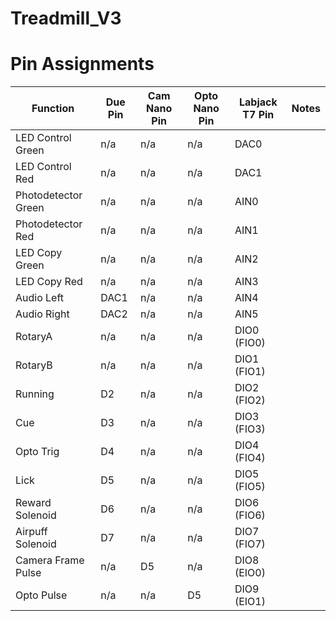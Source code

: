 # Treadmill_V3


# Pin Assignments
Function              | Due Pin  | Cam Nano Pin | Opto Nano Pin | Labjack T7 Pin | Notes                                | 
|---------------------|----------|--------------|---------------|----------------|--------------------------------------|
| LED Control Green   | n/a      | n/a          | n/a           | DAC0           ||
| LED Control Red     | n/a      | n/a          | n/a           | DAC1           || 
| Photodetector Green | n/a      | n/a          | n/a           | AIN0           ||
| Photodetector Red   | n/a      | n/a          | n/a           | AIN1           || 
| LED Copy Green      | n/a      | n/a          | n/a           | AIN2           ||
| LED Copy Red        | n/a      | n/a          | n/a           | AIN3           ||
| Audio Left          | DAC1     | n/a          | n/a           | AIN4           ||
| Audio Right         | DAC2     | n/a          | n/a           | AIN5           ||
| RotaryA             | n/a      | n/a          | n/a           | DIO0 (FIO0)    ||
| RotaryB             | n/a      | n/a          | n/a           | DIO1 (FIO1)    ||
| Running             | D2       | n/a          | n/a           | DIO2 (FIO2)
| Cue                 | D3       | n/a          | n/a           | DIO3 (FIO3)
| Opto Trig           | D4       | n/a          | n/a           | DIO4 (FIO4)
| Lick                | D5       | n/a          | n/a           | DIO5 (FIO5)
| Reward Solenoid     | D6       | n/a          | n/a           | DIO6 (FIO6)
| Airpuff Solenoid    | D7       | n/a          | n/a           | DIO7 (FIO7)   
| Camera Frame Pulse  | n/a      | D5           | n/a           | DIO8 (EIO0)
| Opto Pulse          | n/a      | n/a          | D5            | DIO9 (EIO1)
